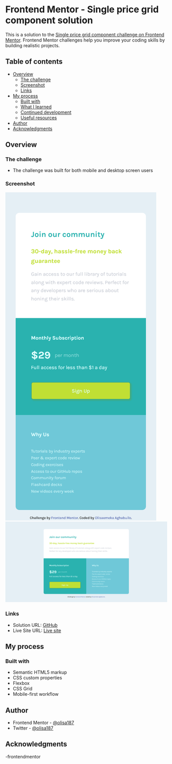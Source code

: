 # Frontend Mentor - Single price grid component solution

This is a solution to the [Single price grid component challenge on Frontend Mentor](https://www.frontendmentor.io/challenges/single-price-grid-component-5ce41129d0ff452fec5abbbc). Frontend Mentor challenges help you improve your coding skills by building realistic projects. 

## Table of contents

- [Overview](#overview)
  - [The challenge](#the-challenge)
  - [Screenshot](#screenshot)
  - [Links](#links)
- [My process](#my-process)
  - [Built with](#built-with)
  - [What I learned](#what-i-learned)
  - [Continued development](#continued-development)
  - [Useful resources](#useful-resources)
- [Author](#author)
- [Acknowledgments](#acknowledgments)

## Overview

### The challenge

- The challenge was built for both mobile and desktop screen users

### Screenshot

![Mobile](./screenshots/Single-Price-Grid-Component-mobile.png)
![Desktop version](./screenshots/Single-Price-Grid-Component-desktop.png)

### Links

- Solution URL: [GitHub](https://github.com/olisa187/single-price-grid-component)
- Live Site URL: [Live site](https://olisa187.github.io/single-price-grid-component)

## My process

### Built with

- Semantic HTML5 markup
- CSS custom properties
- Flexbox
- CSS Grid
- Mobile-first workflow


## Author

- Frontend Mentor - [@olisa187](https://www.frontendmentor.io/profile/olisa187)
- Twitter - [@olisa187](https://www.twitter.com/olisa187)


## Acknowledgments

-frontendmentor